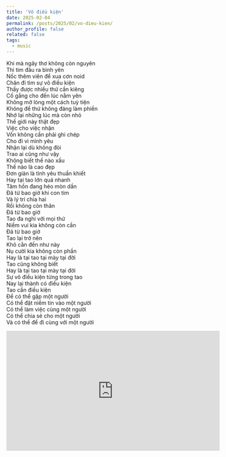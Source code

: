 ```yaml
---
title: 'Vô điều kiện'
date: 2025-02-04
permalink: /posts/2025/02/vo-dieu-kien/
author_profile: false
related: false
tags:
  - music
---
```

<p>
Khi mà ngây thơ không còn nguyên<br>
Thì tìm đâu ra bình yên<br>
Nốc thêm viên để xua cơn noid<br>
Chân đi tìm sự vô điều kiện<br>
Thấy được nhiều thứ cần kiêng<br>
Cố gắng cho đến lúc nằm yên<br>
Không mở lòng một cách tuỳ tiện<br>
Không để thứ không đáng làm phiền<br>
Nhớ lại những lúc mà còn nhỏ<br>
Thế giới này thật đẹp<br>
Việc cho việc nhận<br>
Vốn không cần phải ghi chép<br>
Cho đi vì mình yêu<br>
Nhận lại dù không đòi<br>
Trao ai cũng như vậy<br>
Không biết thế nào xấu<br>
Thế nào là cao đẹp<br>
Đơn giản là tình yêu thuần khiết<br>
Hay tại tao lớn quá nhanh<br>
Tâm hồn đang héo mòn dần<br>
Đã từ bao giờ khi con tim<br>
Và lý trí chia hai<br>
Rồi không còn thân<br>
Đã từ bao giờ<br>
Tao đa nghi với mọi thứ<br>
Niềm vui kia không còn cần<br>
Đã từ bao giờ<br>
Tao lại trở nên<br>
Khô cằn đến như này<br>
Nụ cười kia không còn phần<br>
Hay là tại tao tại mày tại đời<br>
Tao cũng không biết<br>
Hay là tại tao tại mày tại đời<br>
Sự vô điều kiện từng trong tao<br>
Nay lại thành có điều kiện<br>
Tao cần điều kiện<br>
Để có thể gặp một người<br>
Có thể đặt niềm tin vào một người<br>
Có thể làm việc cùng một người<br>
Có thể chia sẻ cho một người<br>
Và có thể để đi cùng với một người<br>
</p>
<iframe width="560" height="315" src="https://www.youtube.com/watch?v=Y1QXFXGfrTI" 
frameborder="0" allowfullscreen></iframe>
